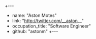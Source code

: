 +---
 +  name: "Aston Motes"
 +  link: "http://twitter.com/__aston__"
 +  occupation_title: "Software Engineer"
 +  github: "astonm"
 +---
